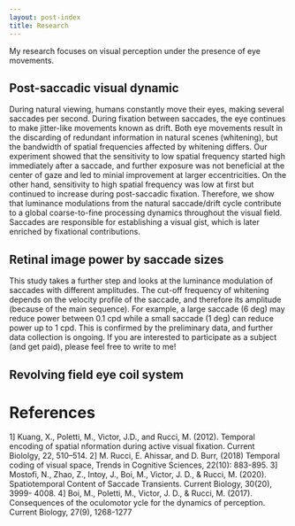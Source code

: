 ```yaml
---
layout: post-index
title: Research
---
```


My research focuses on visual perception under the presence of eye movements.

## Post-saccadic visual dynamic

During natural viewing, humans constantly move their eyes, making several saccades per second. During fixation between saccades, the eye continues to make jitter-like movements known as drift. Both eye movements result in the discarding of redundant information in natural scenes (whitening), but the bandwidth of spatial frequencies affected by whitening differs. Our experiment showed that the sensitivity to low spatial frequency started high immediately after a saccade, and further exposure was not beneficial at the center of gaze and led to minial improvement at larger eccentricities. On the other hand, sensitivity to high spatial frequency was low at first but continued to increase during post-saccadic fixation. Therefore, we show that luminance modulations from the natural saccade/drift cycle contribute to a global coarse-to-fine processing dynamics throughout the visual field. Saccades are responsible for establishing a visual gist, which is later enriched by fixational contributions.


## Retinal image power by saccade sizes

This study takes a further step and looks at the luminance modulation of saccades with different amplitudes. The cut-off frequency of whitening depends on the velocity profile of the saccade, and therefore its amplitude (because of the main sequence). For example, a large saccade (6 deg) may reduce power between 0.1 cpd while a small saccade (1 deg) can reduce power up to 1 cpd. This is confirmed by the preliminary data, and further data collection is ongoing. If you are interested to participate as a subject (and get paid), please feel free to write to me!

## Revolving field eye coil system


# References
1] Kuang, X., Poletti, M., Victor, J.D., and Rucci, M. (2012). Temporal encoding of spatial
nformation during active visual fixation. Current Biololgy, 22, 510–514.
2] M. Rucci, E. Ahissar, and D. Burr, (2018) Temporal coding of visual space, Trends in
Cognitive Sciences, 22(10): 883-895.
3] Mostofi, N., Zhao, Z., Intoy, J., Boi, M., Victor, J. D., & Rucci, M. (2020). Spatiotemporal
Content of Saccade Transients. Current Biology, 30(20), 3999- 4008.
4] Boi, M., Poletti, M., Victor, J. D., & Rucci, M. (2017). Consequences of the oculomotor
ycle for the dynamics of perception. Current Biology, 27(9), 1268-1277


<!-- # COMMENT EXPLAINING THIS PAGE -- 
We're currently using this section of the site to host these tutorials,
  but you might want to use it to showcase and describe your `Research`,
  to chronicle various `Talks` you've given over your history, or to
  write about various news or updates that have happened to you.

You can update the `title` of file (line 3) to change the heading of 
  the page and its title in the browser. To change how it's referred to
  in the navigation and/or adjust its url, see `data/navigation.yml` file.
-->


